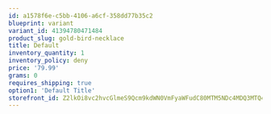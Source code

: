 ```yaml
---
id: a1578f6e-c5bb-4106-a6cf-358dd77b35c2
blueprint: variant
variant_id: 41394780471484
product_slug: gold-bird-necklace
title: Default
inventory_quantity: 1
inventory_policy: deny
price: '79.99'
grams: 0
requires_shipping: true
option1: 'Default Title'
storefront_id: Z2lkOi8vc2hvcGlmeS9Qcm9kdWN0VmFyaWFudC80MTM5NDc4MDQ3MTQ4NA==
---
```


